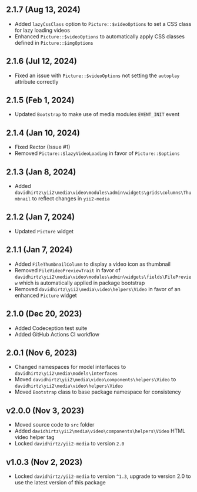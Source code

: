 ## 2.1.7 (Aug 13, 2024)

- Added `lazyCssClass` option to `Picture::$videoOptions` to set a CSS class for lazy loading videos
- Enhanced `Picture::$videoOptions` to automatically apply CSS classes defined in `Picture::$imgOptions`

## 2.1.6 (Jul 12, 2024)

- Fixed an issue with `Picture::$videoOptions` not setting the `autoplay` attribute correctly

## 2.1.5 (Feb 1, 2024)

- Updated `Bootstrap` to make use of media modules `EVENT_INIT` event

## 2.1.4 (Jan 10, 2024)

- Fixed Rector (Issue #1)
- Removed `Picture::$lazyVideoLoading` in favor of `Picture::$options`

## 2.1.3 (Jan 8, 2024)

- Added `davidhirtz\yii2\media\video\modules\admin\widgets\grids\columns\Thumbnail` to reflect changes in `yii2-media`

## 2.1.2 (Jan 7, 2024)

- Updated `Picture` widget

## 2.1.1 (Jan 7, 2024)

- Added `FileThumbnailColumn` to display a video icon as thumbnail
- Removed `FileVideoPreviewTrait` in favor of `davidhirtz\yii2\media\video\modules\admin\widgets\fields\FilePreview`
  which is automatically applied in package bootstrap
- Removed `davidhirtz\yii2\media\video\helpers\Video` in favor of an enhanced `Picture` widget

## 2.1.0 (Dec 20, 2023)

- Added Codeception test suite
- Added GitHub Actions CI workflow

## 2.0.1 (Nov 6, 2023)

- Changed namespaces for model interfaces to `davidhirtz\yii2\media\models\interfaces`
- Moved `davidhirtz\yii2\media\video\components\helpers\Video` to `davidhirtz\yii2\media\video\helpers\Video`
- Moved `Bootstrap` class to base package namespace for consistency

## v2.0.0 (Nov 3, 2023)

- Moved source code to `src` folder
- Added `davidhirtz\yii2\media\video\components\helpers\Video` HTML video helper tag
- Locked `davidhirtz/yii2-media` to version `2.0`

## v1.0.3 (Nov 2, 2023)

- Locked `davidhirtz/yii2-media` to version `^1.3`, upgrade to version 2.0 to use the latest version of this package